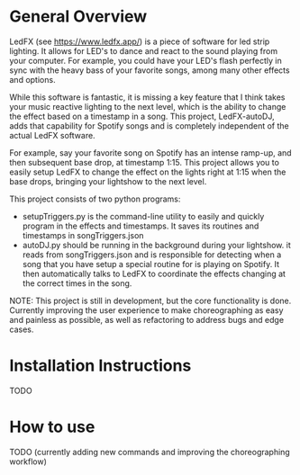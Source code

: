 # General Overview

LedFX (see https://www.ledfx.app/) is a piece of software for led strip lighting. It allows for LED's to dance and react to the sound playing from your computer. For example, you could have your LED's flash perfectly in sync with the heavy bass of your favorite songs, among many other effects and options.

While this software is fantastic, it is missing a key feature that I think takes your music reactive lighting to the next level, which is the ability to change the effect based on a timestamp in a song. This project, LedFX-autoDJ, adds that capability for Spotify songs and is completely independent of the actual LedFX software.

For example, say your favorite song on Spotify has an intense ramp-up, and then subsequent base drop, at timestamp 1:15. This project allows you to easily setup LedFX to change the effect on the lights right at 1:15 when the base drops, bringing your lightshow to the next level. 

This project consists of two python programs:
* setupTriggers.py is the command-line utility to easily and quickly program in the effects and timestamps. It saves its routines and timestamps in songTriggers.json
* autoDJ.py should be running in the background during your lightshow. it reads from songTriggers.json and is responsible for detecting when a song that you have setup a special routine for is playing on Spotify. It then automatically talks to LedFX to coordinate the effects changing at the correct times in the song.

NOTE: This project is still in development, but the core functionality is done. Currently improving the user experience to make choreographing as easy and painless as possible, as well as refactoring to address bugs and edge cases. 

# Installation Instructions

TODO

# How to use

TODO (currently adding new commands and improving the choreographing workflow)